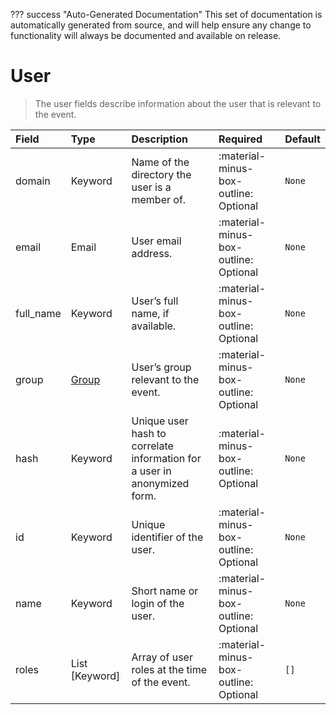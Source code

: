 ??? success "Auto-Generated Documentation"
    This set of documentation is automatically generated from source, and will help ensure any change to functionality will always be documented and available on release.

# User

> The user fields describe information about the user that is relevant to the event.

| Field | Type | Description | Required | Default |
| :--- | :--- | :--- | :--- | :--- |
| domain | Keyword | Name of the directory the user is a member of. | :material-minus-box-outline: Optional | `None` |
| email | Email | User email address. | :material-minus-box-outline: Optional | `None` |
| full_name | Keyword | User’s full name, if available. | :material-minus-box-outline: Optional | `None` |
| group | [Group](/howler-docs/odm/class/group) | User’s group relevant to the event. | :material-minus-box-outline: Optional | `None` |
| hash | Keyword | Unique user hash to correlate information for a user in anonymized form. | :material-minus-box-outline: Optional | `None` |
| id | Keyword | Unique identifier of the user. | :material-minus-box-outline: Optional | `None` |
| name | Keyword | Short name or login of the user. | :material-minus-box-outline: Optional | `None` |
| roles | List [Keyword] | Array of user roles at the time of the event. | :material-minus-box-outline: Optional | `[]` |
